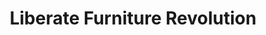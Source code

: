 ---
title: "Liberate Furniture Revolution"
url: /hayling-island/liberate-furniture-revolution/
shop: furniture
---